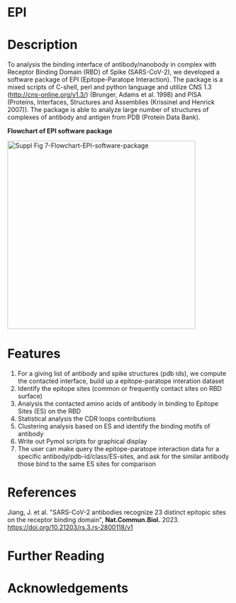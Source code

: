 # EPI

# Description

To analysis the binding interface of antibody/nanobody in complex with Receptor Binding Domain (RBD) of Spike (SARS-CoV-2), we developed a software package of EPI (Epitope-Paratope Interaction).  The package is a mixed scripts of C-shell, perl and python language and utilize CNS 1.3 (http://cns-online.org/v1.3/) (Brunger, Adams et al. 1998) and PISA (Proteins, Interfaces, Structures and Assemblies (Krissinel and Henrick 2007)).  The package is able to analyze large number of structures of complexes of antibody and antigen from PDB (Protein Data Bank).

**Flowchart of EPI software package**

<img width="424" alt="Suppl Fig 7-Flowchart-EPI-software-package" src="https://github.com/jiangj-niaid/EPI/assets/75588673/54fb9f0f-563f-4daa-b3ce-58a71a6b373d">

# Features

1.	For a giving list of antibody and spike structures (pdb ids),  we compute the contacted interface, build up a epitope-paratope interation dataset
2.	Identify the epitope sites (common or frequently contact sites on RBD surface)
3.	Analysis the contacted amino acids of antibody in binding to Epitope Sites (ES) on the RBD
4.	Statistical analysis the CDR loops contributions
5.	Clustering analysis based on ES and identify the binding motifs of antibody
6.	Write out Pymol scripts for graphical display
7.	The user can make query the epitope-paratope interaction data for a specific antibody/pdb-id/class/ES-sites, and ask for the similar antibody those bind to the same ES sites for comparison

# References
Jiang, J. et al. "SARS-CoV-2 antibodies recognize 23 distinct epitopic sites on the receptor binding domain", **Nat.Commun.Biol.** 2023.
https://doi.org/10.21203/rs.3.rs-2800118/v1


# Further Reading

# Acknowledgements
